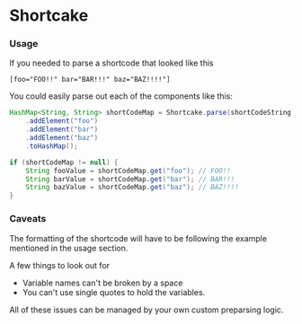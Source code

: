Shortcake
=========


### Usage
If you needed to parse a shortcode that looked like this 

```
[foo="FOO!!" bar="BAR!!!" baz="BAZ!!!!"]
```

You could easily parse out each of the components like this:

```java
HashMap<String, String> shortCodeMap = Shortcake.parse(shortCodeString)
    .addElement("foo")
    .addElement("bar")
    .addElement("baz")
    .toHashMap();

if (shortCodeMap != null) {
    String fooValue = shortCodeMap.get("foo"); // FOO!!
    String barValue = shortCodeMap.get("bar"); // BAR!!!
    String bazValue = shortCodeMap.get("baz"); // BAZ!!!!
}
```

### Caveats

The formatting of the shortcode will have to be following the example mentioned in the usage section.

A few things to look out for
  - Variable names can't be broken by a space
  - You can't use single quotes to hold the variables.

All of these issues can be managed by your own custom preparsing logic.
